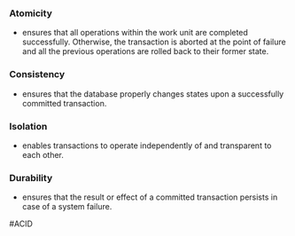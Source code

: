 ### Atomicity
- ensures that all operations within the work unit are completed successfully. Otherwise, the transaction is aborted at the point of failure and all the previous operations are rolled back to their former state.
    
### Consistency
-  ensures that the database properly changes states upon a successfully committed transaction.
    
### Isolation
- enables transactions to operate independently of and transparent to each other.
    
### Durability
- ensures that the result or effect of a committed transaction persists in case of a system failure.

#ACID 
